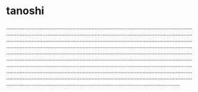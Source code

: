 # tanoshi
................................................................................................................................................................................................................................................................................................................................................................................................................................................................................................................................................................................................................................................................................................................................................................................................................................................................................................................................................................................................................................................................................................................................................................................................................................................................................